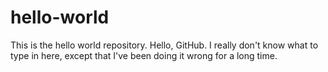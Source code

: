 # hello-world
This is the hello world repository. Hello, GitHub.
I really don't know what to type in here, except that I've been doing it wrong for a long time.
